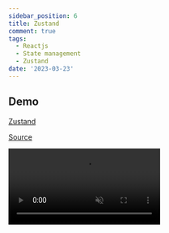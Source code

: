 ```yaml
---
sidebar_position: 6
title: Zustand
comment: true
tags:
  - Reactjs
  - State management
  - Zustand
date: '2023-03-23'
---
```


## Demo

[Zustand](https://github.com/pmndrs/zustand)

[Source](https://github.com/hunghg255/reactjs-state-management/tree/master/zustand)

<video
  src='https://res.cloudinary.com/hunghg255/video/upload/v1679507002/blog/zustand_atdmp9.mov'
  loop
  muted
  controls
  autoplay
/>
